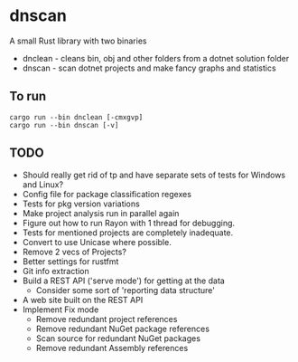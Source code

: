 # dnscan

A small Rust library with two binaries

- dnclean - cleans bin, obj and other folders from a dotnet solution folder
- dnscan - scan dotnet projects and make fancy graphs and statistics


## To run

```
cargo run --bin dnclean [-cmxgvp]
cargo run --bin dnscan [-v]
```

## TODO

- Should really get rid of tp and have separate sets of tests for Windows and Linux?
- Config file for package classification regexes
- Tests for pkg version variations
- Make project analysis run in parallel again
- Figure out how to run Rayon with 1 thread for debugging.
- Tests for mentioned projects are completely inadequate.
- Convert to use Unicase where possible.
- Remove 2 vecs of Projects?
- Better settings for rustfmt
- Git info extraction
- Build a REST API ('serve mode') for getting at the data
  - Consider some sort of 'reporting data structure'
- A web site built on the REST API
- Implement Fix mode
  - Remove redundant project references
  - Remove redundant NuGet package references
  - Scan source for redundant NuGet packages
  - Remove redundant Assembly references
